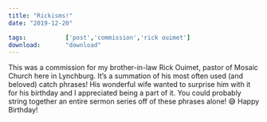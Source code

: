 ```yaml
---
title: "Rickisms!"
date: "2019-12-20"

tags:           ['post','commission','rick ouimet']
download:       "download"
---
```


This was a commission for my brother-in-law Rick Ouimet, pastor of Mosaic Church here in Lynchburg. It’s a summation of his most often used (and beloved) catch phrases! His wonderful wife wanted to surprise him with it for his birthday and I appreciated being a part of it. You could probably string together an entire sermon series off of these phrases alone! 😅 Happy Birthday!

